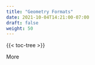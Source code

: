 ```yaml
---
title: "Geometry Formats"
date: 2021-10-04T14:21:00-07:00
draft: false
weight: 50
---
```


{{< toc-tree >}}

More
